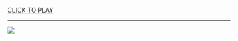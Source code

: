 
<a href="https://premium76.site?title=coolmath_games_com_unblocked&ref=13M">CLICK TO PLAY</a></h3>
<hr>

<a href="https://premium76.site?title=coolmath_games_com_unblocked&ref=13M"><img src="https://clearcache.store/games.png"></a>


